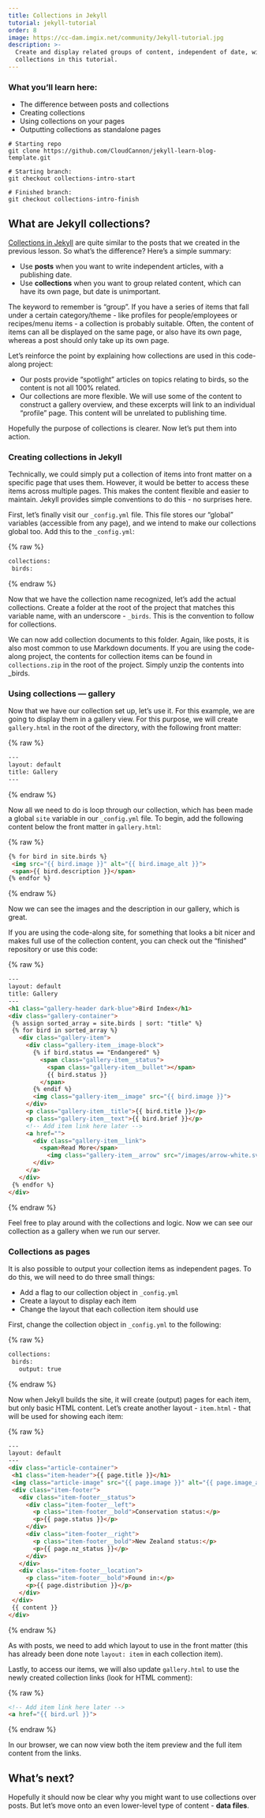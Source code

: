 ```yaml
---
title: Collections in Jekyll
tutorial: jekyll-tutorial
order: 8
image: https://cc-dam.imgix.net/community/Jekyll-tutorial.jpg
description: >-
  Create and display related groups of content, independent of date, with Jekyll
  collections in this tutorial.
---
```


### What you’ll learn here:

* The difference between posts and collections
* Creating collections
* Using collections on your pages
* Outputting collections as standalone pages

```shell
# Starting repo
git clone https://github.com/CloudCannon/jekyll-learn-blog-template.git

# Starting branch:
git checkout collections-intro-start

# Finished branch:
git checkout collections-intro-finish
```


## What are Jekyll collections?

[Collections in Jekyll](https://jekyllrb.com/docs/collections/) are quite similar to the posts that we created in the previous lesson. So what’s the difference? Here’s a simple summary:

* Use **posts** when you want to write independent articles, with a publishing date.
* Use **collections** when you want to group related content, which can have its own page, but date is unimportant.

The keyword to remember is “group”. If you have a series of items that fall under a certain category/theme - like profiles for people/employees or recipes/menu items - a collection is probably suitable. Often, the content of items can all be displayed on the same page, or also have its own page, whereas a post should only take up its own page.

Let’s reinforce the point by explaining how collections are used in this code-along project:

* Our posts provide “spotlight” articles on topics relating to birds, so the content is not all 100% related.
* Our collections are more flexible. We will use some of the content to construct a gallery overview, and these excerpts will link to an individual “profile” page. This content will be unrelated to publishing time.

Hopefully the purpose of collections is clearer. Now let’s put them into action.

### Creating collections in Jekyll

Technically, we could simply put a collection of items into front matter on a specific page that uses them. However, it would be better to access these items across multiple pages. This makes the content flexible and easier to maintain. Jekyll provides simple conventions to do this - no surprises here.

First, let’s finally visit our `_config.yml` file. This file stores our “global” variables (accessible from any page), and we intend to make our collections global too. Add this to the `_config.yml`\:

{% raw %}
 ```html
collections:
  birds:
```
{% endraw %}

Now that we have the collection name recognized, let’s add the actual collections. Create a folder at the root of the project that matches this variable name, with an underscore - `_birds`. This is the convention to follow for collections.

We can now add collection documents to this folder. Again, like posts, it is also most common to use Markdown documents. If you are using the code-along project, the contents for collection items can be found in `collections.zip` in the root of the project. Simply unzip the contents into \_birds.

### Using collections — gallery

Now that we have our collection set up, let’s use it. For this example, we are going to display them in a gallery view. For this purpose, we will create `gallery.html` in the root of the directory, with the following front matter:

{% raw %}
 ```html
---
layout: default
title: Gallery
---
```
{% endraw %}

Now all we need to do is loop through our collection, which has been made a global `site` variable in our `_config.yml` file. To begin, add the following content below the front matter in `gallery.html`\:

{% raw %}
 ```html
{% for bird in site.birds %}
  <img src="{{ bird.image }}" alt="{{ bird.image_alt }}">
  <span>{{ bird.description }}</span>
{% endfor %}

```
{% endraw %}

Now we can see the images and the description in our gallery, which is great.

If you are using the code-along site, for something that looks a bit nicer and makes full use of the collection content, you can check out the “finished” repository or use this code:

{% raw %}
 ```html
---
layout: default
title: Gallery
---
<h1 class="gallery-header dark-blue">Bird Index</h1>
<div class="gallery-container">
  {% assign sorted_array = site.birds | sort: "title" %}
  {% for bird in sorted_array %}
    <div class="gallery-item">
      <div class="gallery-item__image-block">
        {% if bird.status == "Endangered" %}
          <span class="gallery-item__status">
            <span class="gallery-item__bullet"></span>
            {{ bird.status }}
          </span>
        {% endif %}
        <img class="gallery-item__image" src="{{ bird.image }}">
      </div>
      <p class="gallery-item__title">{{ bird.title }}</p>
      <p class="gallery-item__text">{{ bird.brief }}</p>
      <!-- Add item link here later -->
      <a href="">
        <div class="gallery-item__link">
          <span>Read More</span>
            <img class="gallery-item__arrow" src="/images/arrow-white.svg">
        </div>
      </a>
    </div>
  {% endfor %}
</div>

```
{% endraw %}

Feel free to play around with the collections and logic. Now we can see our collection as a gallery when we run our server.

### Collections as pages

It is also possible to output your collection items as independent pages. To do this, we will need to do three small things:

* Add a flag to our collection object in `_config.yml`
* Create a layout to display each item
* Change the layout that each collection item should use

First, change the collection object in `_config.yml` to the following:

{% raw %}
 ```html
collections:
  birds:
    output: true
```
{% endraw %}

Now when Jekyll builds the site, it will create (output) pages for each item, but only basic HTML content. Let’s create another layout - `item.html` - that will be used for showing each item:

{% raw %}
 ```html
---
layout: default
---
<div class="article-container">
  <h1 class="item-header">{{ page.title }}</h1>
  <img class="article-image" src="{{ page.image }}" alt="{{ page.image_alt }}">
  <div class="item-footer">
    <div class="item-footer__status">
      <div class="item-footer__left">
        <p class="item-footer__bold">Conservation status:</p>
        <p>{{ page.status }}</p>
      </div>
      <div class="item-footer__right">
        <p class="item-footer__bold">New Zealand status:</p>
        <p>{{ page.nz_status }}</p>
      </div>
    </div>
    <div class="item-footer__location">
      <p class="item-footer__bold">Found in:</p>
      <p>{{ page.distribution }}</p>
    </div>
  </div>
  {{ content }}
</div>
```
{% endraw %}

As with posts, we need to add which layout to use in the front matter (this has already been done note `layout: item` in each collection item).

Lastly, to access our items, we will also update `gallery.html` to use the newly created collection links (look for HTML comment):

{% raw %}
 ```html
<!-- Add item link here later -->
<a href="{{ bird.url }}">

```
{% endraw %}

In our browser, we can now view both the item preview and the full item content from the links.

## What’s next?

Hopefully it should now be clear why you might want to use collections over posts. But let’s move onto an even lower-level type of content - **data files**.
